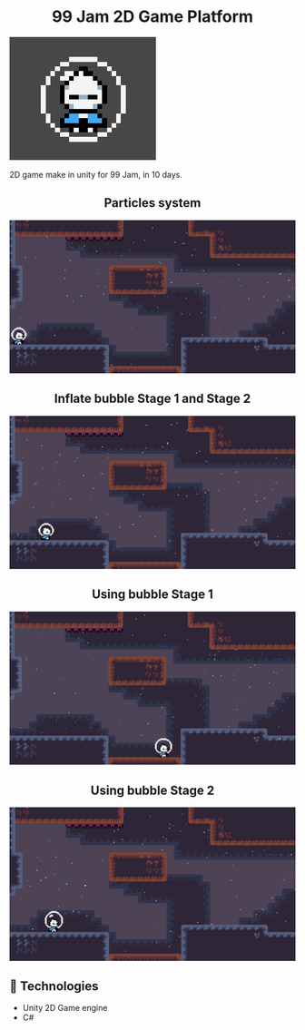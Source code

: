 <h1 align="center"> 99 Jam 2D Game Platform </h1>
<a href="https://nymphdev.itch.io/bubbleguy"><img src="./Assets/Gif/player-gif.gif" alt="player insides bubble" /></a>
<p> 2D game make in unity for 99 Jam, in 10 days.</p>

<h2 align="center">Particles system </h2>
<img src="./Assets/Gif/BubbleGuy.gif" alt="player around the 2D scene and some cool particles" />

<h2 align="center">Inflate bubble Stage 1 and Stage 2</h2>
<img width src="./Assets/Gif/BubbleGuy_bubblestages.gif" alt="player inflating bubble" />

<h2 align="center">Using bubble Stage 1</h2>
<img src="./Assets/Gif/BubbleGuy_bubblejump.gif" alt="player using bubble stage 1" />

<h2 align="center">Using bubble Stage 2</h2>
<img src="./Assets/Gif/BubbleGuy_bubbledash.gif" alt="player using bubble stage 2" />

<h2>🚀 Technologies</h2>
<ul>
<li>
Unity 2D Game engine
</li>
<li>
C#
</li>	
<u>
